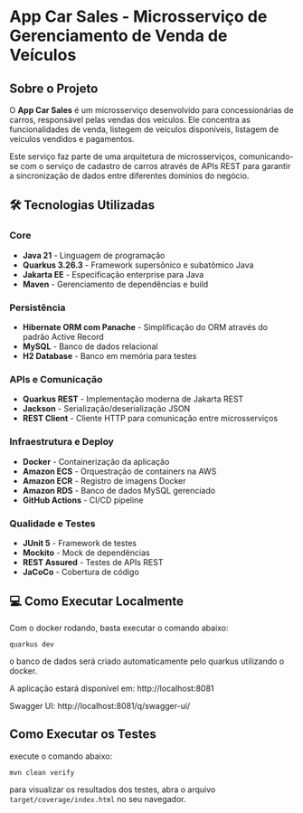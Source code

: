 # App Car Sales - Microsserviço de Gerenciamento de Venda de Veículos

## Sobre o Projeto

O **App Car Sales** é um microsserviço desenvolvido para concessionárias de carros, responsável pelas vendas dos veículos. Ele concentra as funcionalidades de venda, listegem de veículos disponíveis, listagem de veículos vendidos e pagamentos.

Este serviço faz parte de uma arquitetura de microsserviços, comunicando-se com o serviço de cadastro de carros através de APIs REST para garantir a sincronização de dados entre diferentes domínios do negócio.

## 🛠️ Tecnologias Utilizadas

### Core
- **Java 21** - Linguagem de programação
- **Quarkus 3.26.3** - Framework supersônico e subatômico Java
- **Jakarta EE** - Especificação enterprise para Java
- **Maven** - Gerenciamento de dependências e build

### Persistência
- **Hibernate ORM com Panache** - Simplificação do ORM através do padrão Active Record
- **MySQL** - Banco de dados relacional
- **H2 Database** - Banco em memória para testes

### APIs e Comunicação
- **Quarkus REST** - Implementação moderna de Jakarta REST
- **Jackson** - Serialização/deserialização JSON
- **REST Client** - Cliente HTTP para comunicação entre microsserviços

### Infraestrutura e Deploy
- **Docker** - Containerização da aplicação
- **Amazon ECS** - Orquestração de containers na AWS
- **Amazon ECR** - Registro de imagens Docker
- **Amazon RDS** - Banco de dados MySQL gerenciado
- **GitHub Actions** - CI/CD pipeline

### Qualidade e Testes
- **JUnit 5** - Framework de testes
- **Mockito** - Mock de dependências
- **REST Assured** - Testes de APIs REST
- **JaCoCo** - Cobertura de código

## 💻 Como Executar Localmente

Com o docker rodando, basta executar o comando abaixo:

`quarkus dev`

o banco de dados será criado automaticamente pelo quarkus utilizando o docker.

A aplicação estará disponível em: http://localhost:8081

Swagger UI: http://localhost:8081/q/swagger-ui/

## Como Executar os Testes

execute o comando abaixo:

`mvn clean verify`

para visualizar os resultados dos testes, abra o arquivo `target/coverage/index.html` no seu navegador.
